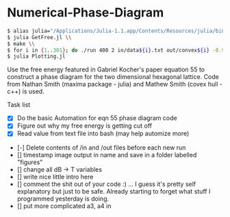 # Numerical-Phase-Diagram

```bash
$ alias julia="/Applications/Julia-1.1.app/Contents/Resources/julia/bin/julia" \\
$ julia GetFree.jl \\
$ make \\
$ for i in {1..301}; do ./run 400 2 in/data${i}.txt out/convex${i} -0.9999 0 0.005 0 ; done \\
$ julia Plotting.jl
```

Use the free energy featured in Gabriel Kocher's paper equation 55 to construct a phase diagram for the two dimensional hexagonal lattice. Code from Nathan Smith (maxima package - julia) and Mathew Smith (covex hull - c++) is used. 

Task list
- [x] Do the basic Automation for eqn 55 phase diagram code
- [x] Figure out why my free energy is getting cut off
- [x] Read value from text file into bash (may help automize more)
- [-] Delete contents of /in and /out files before each new run
- [] timestamp image output in name and save in a folder labelled "figures"
- [] change all dB -> T variables
- [] write nice little intro here
- [] comment the shit out of your code :) ... I guess it's pretty self explanatory but just to be safe. Already starting  to forget what stuff I 
programmed yesterday is doing.
- [] put more complicated a3, a4 in
